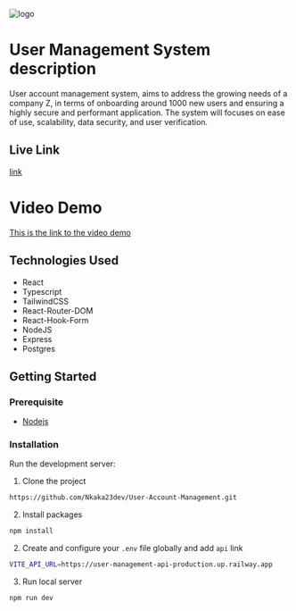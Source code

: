![logo](https://user-images.githubusercontent.com/62412678/239736662-feb76ead-a7d3-4695-91ac-6faa2a5283af.PNG)

# User Management System description

User account management system, aims to address the growing needs of a company Z, in terms of onboarding around 1000 new users  and ensuring a highly secure and performant application.
The system will focuses on ease of use, scalability, data security, and user verification.


## Live Link
[link](https://account-mgmt.netlify.app/)

# Video Demo
[This is the link to the video demo](https://vimeo.com/828493792/b7151c644a)


## Technologies Used

- React
- Typescript
- TailwindCSS
- React-Router-DOM
- React-Hook-Form
- NodeJS
- Express
- Postgres

## Getting Started

### Prerequisite

- [Nodejs](https://nodejs.org/en/download/)

### Installation

Run the development server:

1. Clone the project

```bash
https://github.com/Nkaka23dev/User-Account-Management.git
```

2. Install packages

```bash
npm install
``` 

2. Create  and configure your  ```.env``` file
 globally and add ```api``` link
```bash
VITE_API_URL=https://user-management-api-production.up.railway.app
``` 

3. Run local server

```bash
npm run dev
```

